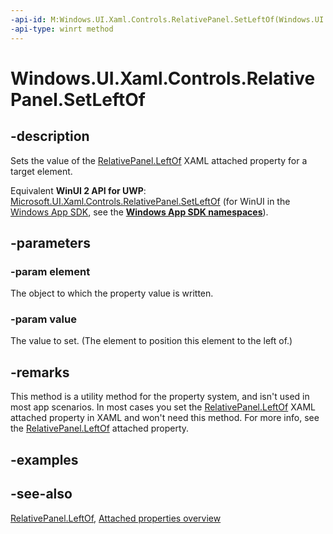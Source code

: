 ```yaml
---
-api-id: M:Windows.UI.Xaml.Controls.RelativePanel.SetLeftOf(Windows.UI.Xaml.UIElement,System.Object)
-api-type: winrt method
---
```


<!-- Method syntax
public void SetLeftOf(Windows.UI.Xaml.UIElement element, System.Object value)
-->

# Windows.UI.Xaml.Controls.RelativePanel.SetLeftOf

## -description
Sets the value of the [RelativePanel.LeftOf](relativepanel_leftof.md) XAML attached property for a target element.

Equivalent **WinUI 2 API for UWP**: [Microsoft.UI.Xaml.Controls.RelativePanel.SetLeftOf](/windows/winui/api/microsoft.ui.xaml.controls.relativepanel.setleftof) (for WinUI in the [Windows App SDK](/windows/apps/windows-app-sdk/), see the **[Windows App SDK namespaces](/windows/windows-app-sdk/api/winrt/)**).

## -parameters
### -param element
The object to which the property value is written.

### -param value
The value to set. (The element to position this element to the left of.)

## -remarks
This method is a utility method for the property system, and isn't used in most app scenarios. In most cases you set the [RelativePanel.LeftOf](relativepanel_leftof.md) XAML attached property in XAML and won't need this method. For more info, see the [RelativePanel.LeftOf](relativepanel_leftof.md) attached property.

## -examples

## -see-also

[RelativePanel.LeftOf](relativepanel_leftof.md), [Attached properties overview](/windows/uwp/xaml-platform/attached-properties-overview)
